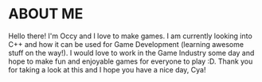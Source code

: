 # ABOUT ME
Hello there! I'm Occy and I love to make games. I am currently looking into C++ and how it can be used for Game Development (learning awesome stuff on the way!). I would love to work in the Game Industry some day and hope to make fun and enjoyable games for everyone to play :D. Thank you for taking a look at this and I hope you have a nice day, Cya!
